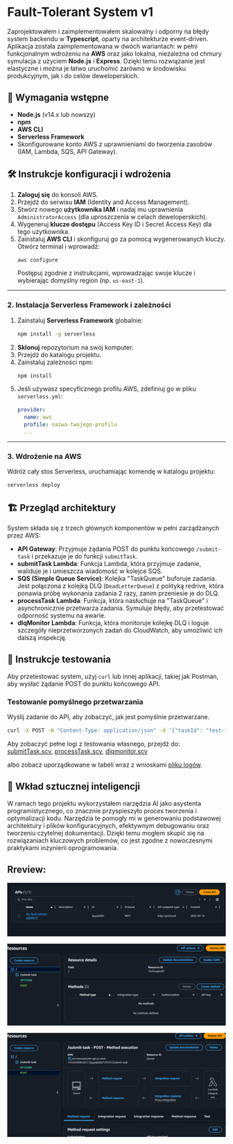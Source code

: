 # Fault-Tolerant System v1

Zaprojektowałem i zaimplementowałem skalowalny i odporny na błędy system backendu w **Typescript**, oparty na architekturze event-driven. Aplikacja została zaimplementowana w dwóch wariantach: w pełni funkcjonalnym wdrożeniu na **AWS** oraz jako lokalna, niezależna od chmury symulacja z użyciem **Node.js** i **Express**. Dzięki temu rozwiązanie jest elastyczne i można je łatwo uruchomić zarówno w środowisku produkcyjnym, jak i do celów deweloperskich.

## 🚀 Wymagania wstępne

* **Node.js** (v14.x lub nowszy)
* **npm**
* **AWS CLI**
* **Serverless Framework**
* Skonfigurowane konto AWS z uprawnieniami do tworzenia zasobów (IAM, Lambda, SQS, API Gateway).

## 🛠️ Instrukcje konfiguracji i wdrożenia

1.  **Zaloguj się** do konsoli AWS.
2.  Przejdź do serwisu **IAM** (Identity and Access Management).
3.  Stwórz nowego **użytkownika IAM** i nadaj mu uprawnienia `AdministratorAccess` (dla uproszczenia w celach deweloperskich).
4.  Wygeneruj **klucze dostępu** (Access Key ID i Secret Access Key) dla tego użytkownika.
5.  Zainstaluj **AWS CLI** i skonfiguruj go za pomocą wygenerowanych kluczy. Otwórz terminal i wprowadź:
    ```bash
    aws configure
    ```
    Postępuj zgodnie z instrukcjami, wprowadzając swoje klucze i wybierając domyślny region (np. `us-east-1`).

---

### 2. Instalacja Serverless Framework i zależności

1.  Zainstaluj **Serverless Framework** globalnie:
    ```bash
    npm install -g serverless
    ```
2.  **Sklonuj** repozytorium na swój komputer.
3.  Przejdź do katalogu projektu.
4.  Zainstaluj zależności npm:
    ```bash
    npm install
    ```
5.  Jeśli używasz specyficznego profilu AWS, zdefiniuj go w pliku `serverless.yml`:
    ```yaml
    provider:
      name: aws
      profile: nazwa-twojego-profilu
      ...
    ```

---

### 3. Wdrożenie na AWS

Wdróż cały stos Serverless, uruchamiając komendę w katalogu projektu:
```bash
serverless deploy
```

## 🏗️ Przegląd architektury

System składa się z trzech głównych komponentów w pełni zarządzanych przez AWS:

* **API Gateway**: Przyjmuje żądania POST do punktu końcowego `/submit-task` i przekazuje je do funkcji `submitTask`.
* **submitTask Lambda**: Funkcja Lambda, która przyjmuje zadanie, waliduje je i umieszcza wiadomość w kolejce SQS.
* **SQS (Simple Queue Service)**: Kolejka "TaskQueue" buforuje zadania. Jest połączona z kolejką DLQ (`DeadLetterQueue`) z polityką redrive, która ponawia próbę wykonania zadania 2 razy, zanim przeniesie je do DLQ.
* **processTask Lambda**: Funkcja, która nasłuchuje na "TaskQueue" i asynchronicznie przetwarza zadania. Symuluje błędy, aby przetestować odporność systemu na awarie.
* **dlqMonitor Lambda**: Funkcja, która monitoruje kolejkę DLQ i loguje szczegóły nieprzetworzonych zadań do CloudWatch, aby umożliwić ich dalszą inspekcję.



## 🧪 Instrukcje testowania

Aby przetestować system, użyj `curl` lub innej aplikacji, takiej jak Postman, aby wysłać żądanie POST do punktu końcowego API.

### Testowanie pomyślnego przetwarzania

Wyślij zadanie do API, aby zobaczyć, jak jest pomyślnie przetwarzane.

```bash
curl -X POST -H "Content-Type: application/json" -d '{"taskId": "test-1", "payload": {"user": "test-user", "action": "test-success"}}' [URL_TWOJEGO_API_GATEWAY]/submit-task
```
Aby zobaczyć pełne logi z testowania własnego, przejdź do: [submitTask.scv](submitTask_logs.csv),  [processTask.scv](processTask_logs.csv),  [dlqmonitor.scv](dlqmonitor_logs.csv)

albo zobacz uporządkowane w tabeli wraz z wnioskami [pliku logów](test_logs.md).

 ## 🧠 Wkład sztucznej inteligencji
W ramach tego projektu wykorzystałem narzędzia AI jako asystenta programistycznego, co znacznie przyspieszyło proces tworzenia i optymalizacji kodu. Narzędzia te pomogły mi w generowaniu podstawowej architektury i plików konfiguracyjnych, efektywnym debugowaniu oraz tworzeniu czytelnej dokumentacji. Dzięki temu mogłem skupić się na rozwiązaniach kluczowych problemów, co jest zgodne z nowoczesnymi praktykami inżynierii oprogramowania.

## Rreview:

![Zrzut ekranu](1.png)

![Zrzut ekranu](2.png)

![Zrzut ekranu](3.png)
